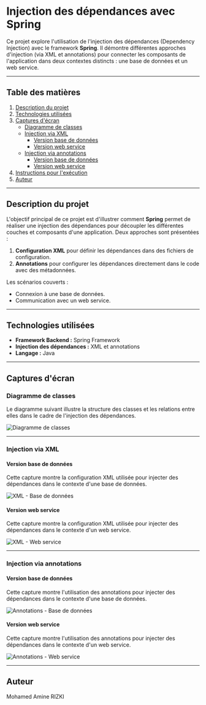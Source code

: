 # Injection des dépendances avec Spring

Ce projet explore l'utilisation de l'injection des dépendances (Dependency Injection) avec le framework **Spring**. Il démontre différentes approches d'injection (via XML et annotations) pour connecter les composants de l'application dans deux contextes distincts : une base de données et un web service.

---

## Table des matières

1. [Description du projet](#description-du-projet)
2. [Technologies utilisées](#technologies-utilisées)
3. [Captures d'écran](#captures-décran)
   - [Diagramme de classes](#diagramme-de-classes)
   - [Injection via XML](#injection-via-xml)
     - [Version base de données](#version-base-de-données---xml)
     - [Version web service](#version-web-service---xml)
   - [Injection via annotations](#injection-via-annotations)
     - [Version base de données](#version-base-de-données---annotations)
     - [Version web service](#version-web-service---annotations)
4. [Instructions pour l'exécution](#instructions-pour-lexécution)
5. [Auteur](#auteur)

---

## Description du projet

L'objectif principal de ce projet est d'illustrer comment **Spring** permet de réaliser une injection des dépendances pour découpler les différentes couches et composants d'une application. Deux approches sont présentées :
1. **Configuration XML** pour définir les dépendances dans des fichiers de configuration.
2. **Annotations** pour configurer les dépendances directement dans le code avec des métadonnées.

Les scénarios couverts :
- Connexion à une base de données.
- Communication avec un web service.

---

## Technologies utilisées

- **Framework Backend :** Spring Framework
- **Injection des dépendances :** XML et annotations
- **Langage :** Java

---

## Captures d'écran

### Diagramme de classes
Le diagramme suivant illustre la structure des classes et les relations entre elles dans le cadre de l'injection des dépendances.

![Diagramme de classes](screens/diagram.png)

---

### Injection via XML

#### Version base de données
Cette capture montre la configuration XML utilisée pour injecter des dépendances dans le contexte d'une base de données.

![XML - Base de données](screens/xml_db.png)

#### Version web service
Cette capture montre la configuration XML utilisée pour injecter des dépendances dans le contexte d'un web service.

![XML - Web service](screens/xml_web.png)

---

### Injection via annotations

#### Version base de données
Cette capture montre l'utilisation des annotations pour injecter des dépendances dans le contexte d'une base de données.

![Annotations - Base de données](screens/annot_db.png)

#### Version web service
Cette capture montre l'utilisation des annotations pour injecter des dépendances dans le contexte d'un web service.

![Annotations - Web service](screens/annot_web.png)

---


## Auteur
Mohamed Amine RIZKI
